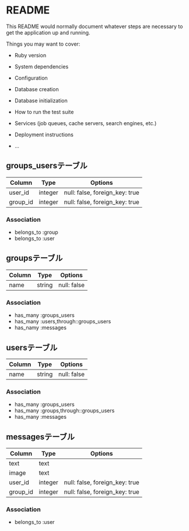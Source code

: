 # README

This README would normally document whatever steps are necessary to get the
application up and running.

Things you may want to cover:

* Ruby version

* System dependencies

* Configuration

* Database creation

* Database initialization

* How to run the test suite

* Services (job queues, cache servers, search engines, etc.)

* Deployment instructions

* ...
## groups_usersテーブル

|Column  |Type   |Options|
|--------|-------|-------|
|user_id |integer|null: false, foreign_key: true|
|group_id|integer|null: false, foreign_key: true|

### Association
- belongs_to :group
- belongs_to :user

## groupsテーブル

|Column|Type  |Options|
|------|------|-------|
|name  |string|null: false|

### Association
- has_many :groups_users
- has_many :users,through::groups_users
- has_namy :messages

## usersテーブル

|Column|Type  |Options|
|------|------|-------|
|name  |string|null: false|

### Association
- has_many :groups_users
- has_many :groups,through::groups_users
- has_many :messages

## messagesテーブル

|Column  |Type   |Options|
|--------|-------|-------|
|text    |text   |       |
|image   |text   |       |
|user_id |integer|null: false, foreign_key: true|
|group_id|integer|null: false, foreign_key: true|

### Association
- belongs_to :user
